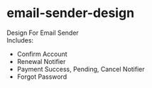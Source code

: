 # email-sender-design
Design For Email Sender<br>
Includes:
- Confirm Account
- Renewal Notifier
- Payment Success, Pending, Cancel Notifier
- Forgot Password
